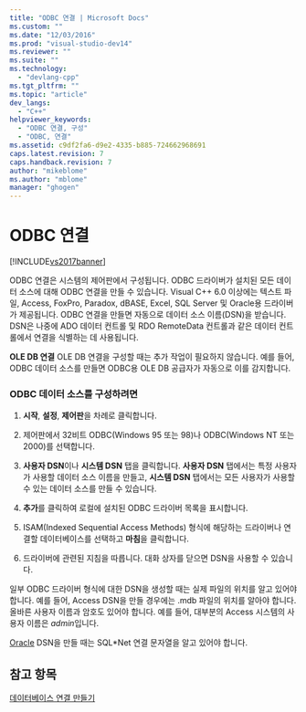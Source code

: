 ```yaml
---
title: "ODBC 연결 | Microsoft Docs"
ms.custom: ""
ms.date: "12/03/2016"
ms.prod: "visual-studio-dev14"
ms.reviewer: ""
ms.suite: ""
ms.technology: 
  - "devlang-cpp"
ms.tgt_pltfrm: ""
ms.topic: "article"
dev_langs: 
  - "C++"
helpviewer_keywords: 
  - "ODBC 연결, 구성"
  - "ODBC, 연결"
ms.assetid: c9df2fa6-d9e2-4335-b885-724662968691
caps.latest.revision: 7
caps.handback.revision: 7
author: "mikeblome"
ms.author: "mblome"
manager: "ghogen"
---
```

# ODBC 연결
[!INCLUDE[vs2017banner](../../assembler/inline/includes/vs2017banner.md)]

ODBC 연결은 시스템의 제어판에서 구성됩니다.  ODBC 드라이버가 설치된 모든 데이터 소스에 대해 ODBC 연결을 만들 수 있습니다.  Visual C\+\+ 6.0 이상에는 텍스트 파일, Access, FoxPro, Paradox, dBASE, Excel, SQL Server 및 Oracle용 드라이버가 제공됩니다.  ODBC 연결을 만들면 자동으로 데이터 소스 이름\(DSN\)을 받습니다.  DSN은 나중에 ADO 데이터 컨트롤 및 RDO RemoteData 컨트롤과 같은 데이터 컨트롤에서 연결을 식별하는 데 사용됩니다.  
  
 **OLE DB 연결** OLE DB 연결을 구성할 때는 추가 작업이 필요하지 않습니다.  예를 들어, ODBC 데이터 소스를 만들면 ODBC용 OLE DB 공급자가 자동으로 이를 감지합니다.  
  
### ODBC 데이터 소스를 구성하려면  
  
1.  **시작**, **설정**, **제어판**을 차례로 클릭합니다.  
  
2.  제어판에서 32비트 ODBC\(Windows 95 또는 98\)나 ODBC\(Windows NT 또는 2000\)를 선택합니다.  
  
3.  **사용자 DSN**이나 **시스템 DSN** 탭을 클릭합니다.  **사용자 DSN** 탭에서는 특정 사용자가 사용할 데이터 소스 이름을 만들고, **시스템 DSN** 탭에서는 모든 사용자가 사용할 수 있는 데이터 소스를 만들 수 있습니다.  
  
4.  **추가**를 클릭하여 로컬에 설치된 ODBC 드라이버 목록을 표시합니다.  
  
5.  ISAM\(Indexed Sequential Access Methods\) 형식에 해당하는 드라이버나 연결할 데이터베이스를 선택하고 **마침**을 클릭합니다.  
  
6.  드라이버에 관련된 지침을 따릅니다.  대화 상자를 닫으면 DSN을 사용할 수 있습니다.  
  
 일부 ODBC 드라이버 형식에 대한 DSN을 생성할 때는 실제 파일의 위치를 알고 있어야 합니다.  예를 들어, Access DSN을 만들 경우에는 .mdb 파일의 위치를 알아야 합니다.  올바른 사용자 이름과 암호도 있어야 합니다.  예를 들어, 대부분의 Access 시스템의 사용자 이름은 *admin*입니다.  
  
 [Oracle](../../data/ado-rdo/oracle-connections.md) DSN을 만들 때는 SQL\*Net 연결 문자열을 알고 있어야 합니다.  
  
## 참고 항목  
 [데이터베이스 연결 만들기](../../data/ado-rdo/creating-database-connections.md)